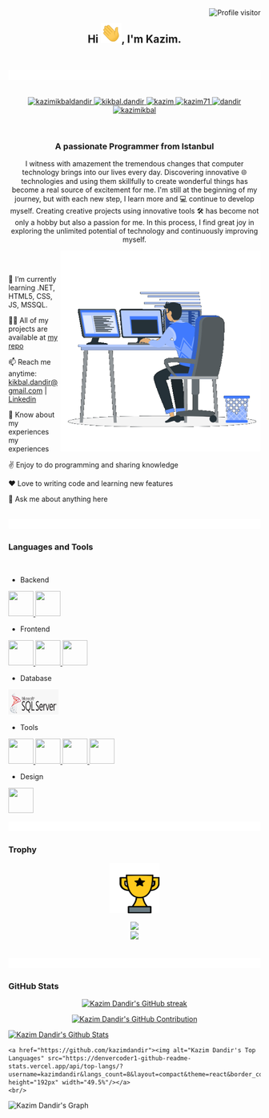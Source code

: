<a href="https://komarev.com/ghpvc/?username=kazimdandir">
  <img align="right" src="https://komarev.com/ghpvc/?username=kazimdandir&label=Visitors&color=0e75b6&style=flat" alt="Profile visitor" />
</a>

<h2 align="center">
  Hi <img src="https://raw.githubusercontent.com/kazimdandir/.github/master/gif/hi.gif" height="40" style="max-width: 100%; display: inline-block; display: inline-block;" >, I'm Kazim.
</h2><br>

<img src="https://raw.githubusercontent.com/kazimdandir/.github/master/gif/line.gif" height="20" width="100%"><br><br>

  <p align="center">
    <a href="https://www.linkedin.com/in/kazimikbaldandir/" target="_blank">
     <img src="https://img.shields.io/badge/LinkedIn-0077B5?style=for-the-badge&logo=linkedin&logoColor=white" alt="kazimikbaldandir"/>
    </a>
    <a href="https://medium.com/@kikbal.dandir" target="_blank">
      <img src="https://img.shields.io/badge/Medium-000000?style=for-the-badge&logo=medium&logoColor=white" alt="kikbal.dandir"/>
     </a>
    <a href="https://stackoverflow.com/users/21403272/kaz%C4%B1m-%C4%B0kbal-dand%C4%B1r" target="_blank">
     <img src="https://img.shields.io/badge/StackOverFlow-F47F24?style=for-the-badge&logo=StackOverFlow&logoColor=white" alt="kazim"/>
    </a>
    <a href="https://www.discord.com/users/kazim71" target="_blank">
      <img src="https://img.shields.io/badge/Discord-7289d9?style=for-the-badge&logo=Discord&logoColor=white" alt="kazim71"/>
     </a> 
     <a href="https://twitter.com/kazimdandir" target="_blank">
      <img src="https://img.shields.io/badge/Twitter-000000?style=for-the-badge&logo=X&logoColor=white" alt="dandir"/>
     </a>
    <a href="https://www.instagram.com/kazimdandir/" target="_blank">
     <img src="https://img.shields.io/badge/Instagram-e1306c?style=for-the-badge&logo=instagram&logoColor=white" alt="kazimikbal"/>
    </a> 
   </p><br>

<h3 align="center">A passionate Programmer from Istanbul</h3>

<p align="center">I witness with amazement the tremendous changes that computer technology brings into our lives every day. Discovering innovative 🌐 technologies and using them skillfully to create wonderful things has become a real source of excitement for me. I'm still at the beginning of my journey, but with each new step, I learn more and 💻 continue to develop myself. Creating creative projects using innovative tools 🛠️ has become not only a hobby but also a passion for me. In this process, I find great joy in exploring the unlimited potential of technology and continuously improving myself.</p>

<!-- <p align="center">I am constantly amazed by the boundless change and transformation that computer technology brings into our lives. In this dynamic world, 🌐 exploring the possibilities that technology offers us feels almost enchanting. Following new technology trends and 💻 developing unique projects using these innovations has become a passion for me. Each time I see the potential behind every program or device 🛠️, I become even more excited. Moving forward on this path feels like an adventure that pushes boundaries and nourishes imagination.</p> -->

<img align="right" alt="Coding" width="400" src="https://raw.githubusercontent.com/kazimdandir/.github/master/gif/programmer2.gif">
<br><br>

<!-- 🔭      I’m currently working on UA IT(JKH IT) -->

🌱      I’m currently learning .NET, HTML5, CSS, JS, MSSQL.

👨‍💻      All of my projects are available at [my repo](https://github.com/kazimdandir?tab=repositories)

<!-- 💬      Ask me about C#, HTML5, CSS, MSSQL -->

📫      Reach me anytime: kikbal.dandir@gmail.com | [Linkedin](https://www.linkedin.com/in/kazimikbaldandir/)

📄      Know about my experiences my experiences

✌️      Enjoy to do programming and sharing knowledge

❤️      Love to writing code and learning new features

💬      Ask me about anything here

<br>
<!-- <h3 align="left">Connect with me:</h3>
<p align="left">
<a href="https://linkedin.com/in/kazimikbaldandir" target="blank"><img    align="center" src="https://raw.githubusercontent.com/kazimdandir/.github/44482d1d2258eeeba5f155615833e331184518ab/social_media_icons/linkedin.svg" alt="kazimikbaldandir" height="30" width="40"/></a>
<a href="https://medium.com/@kikbal.dandir" target="blank"><img align="center" src="https://raw.githubusercontent.com/kazimdandir/.github/44482d1d2258eeeba5f155615833e331184518ab/social_media_icons/medium.svg" alt="kikbal.dandir" height="30" width="40"/></a>
<a href="https://stackoverflow.com/users/21403272/kaz%C4%B1m-%C4%B0kbal-dand%C4%B1r" target="blank"><img align="center" src="https://raw.githubusercontent.com/kazimdandir/.github/44482d1d2258eeeba5f155615833e331184518ab/social_media_icons/stackoverflow.svg" alt="kazim" height="30" width="40" /></a>
<a href="https://www.discord.com/users/kazim71" target="blank"><img align="center" src="https://raw.githubusercontent.com/kazimdandir/.github/44482d1d2258eeeba5f155615833e331184518ab/social_media_icons/discord.svg" alt="kazim71" height="30" width="40" /></a>
<a href="https://twitter.com/kazimdandir" target="blank"><img align="center" src="https://raw.githubusercontent.com/kazimdandir/.github/44482d1d2258eeeba5f155615833e331184518ab/social_media_icons/x.svg" alt="dandir" height="30" width="40" /></a>
<a href="https://www.instagram.com/kazimdandir/" target="blank"><img align="center" src="https://raw.githubusercontent.com/kazimdandir/.github/44482d1d2258eeeba5f155615833e331184518ab/social_media_icons/instagram.svg" alt="kazimikbal" height="30" width="40" /></a>
</p>
<br><br> -->

<img src="https://raw.githubusercontent.com/kazimdandir/.github/master/gif/line.gif" height="20" width="100%">

<h3 align="left">Languages and Tools</h3><br>

- Backend
<p align="left">
  <a href="https://learn.microsoft.com/en-us/dotnet/csharp/" target="_blank">
    <img src="https://skillicons.dev/icons?i=cs" width="50px" height="50px"/>
  </a>
  <a href="https://learn.microsoft.com/en-us/dotnet/core/introduction" target="_blank">
    <img src="https://skillicons.dev/icons?i=dotnet" width="50px" height="50px"/>
  </a>
</p>

- Frontend
<p align="left">
  <a href="https://www.w3schools.com/html/default.asp" target="_blank">
    <img src="https://skillicons.dev/icons?i=html" width="50px" height="50px"/>
  </a>
  <a href="https://www.w3schools.com/css/default.asp" target="_blank">
    <img src="https://skillicons.dev/icons?i=css" width="50px" height="50px"/>
  </a>
  <a href="https://www.w3schools.com/js/" target="_blank">
    <img src="https://skillicons.dev/icons?i=js" width="50px" height="50px"/>
  </a>
</p>

- Database
<p align="left">
  <a href="https://learn.microsoft.com/en-us/sql/sql-server/what-is-sql-server?view=sql-server-ver16" target="_blank">
    <img src="https://raw.githubusercontent.com/kazimdandir/.github/master/language_and_tools/mssql.png" width="100px" height="50px"/>
  </a>
</p>

- Tools
<p align="left">
  <a href="https://docs.github.com/en/get-started/start-your-journey/about-github-and-git" target="_blank">
    <img src="https://skillicons.dev/icons?i=github" width="50px" height="50px"/>
  </a>
  <a href="https://git-scm.com/about" target="_blank">
    <img src="https://skillicons.dev/icons?i=git" width="50px" height="50px"/>
  </a>
  <a href="https://getbootstrap.com/docs/5.3/getting-started/introduction/" target="_blank">
    <img src="https://skillicons.dev/icons?i=bootstrap" width="50px" height="50px"/>
  </a>
  <a href="https://www.sublimetext.com/" target="_blank">
    <img src="https://skillicons.dev/icons?i=sublime" width="50px" height="50px"/>
  </a>
</p>

- Design
<p align="left">
  <a href="https://helpx.adobe.com/illustrator/user-guide.html" target="_blank">
    <img src="https://skillicons.dev/icons?i=ai" width="50px" height="50px"/>
  </a>
</p>

<!-- <h3 align="left">Languages and Tools</h3><br>
- Backend
<p align="left">
  <a href="https://learn.microsoft.com/en-us/dotnet/csharp/" target="_blank">
    <img src="https://raw.githubusercontent.com/kazimdandir/.github/44482d1d2258eeeba5f155615833e331184518ab/language_and_tools/c%23.svg" width="50px" height="50px"/>
  </a>
  <a href="https://learn.microsoft.com/en-us/dotnet/core/introduction" target="_blank">
    <img src="https://raw.githubusercontent.com/kazimdandir/.github/2f10e06e034bea79c1261c20edc80d5691957433/language_and_tools/DotNet.svg" width="50px" height="50px"/>
  </a>
</p>

- Frontend
<p align="left">
  <a href="https://www.w3schools.com/html/default.asp" target="_blank">
    <img src="https://raw.githubusercontent.com/kazimdandir/.github/master/language_and_tools/html5.gif" width="50px" height="50px"/>
  </a>
  <a href="https://www.w3schools.com/css/default.asp" target="_blank">
    <img src="https://raw.githubusercontent.com/kazimdandir/.github/6db32ebe3fe8aa173fb73f1236d4590aaa6f1f8d/language_and_tools/css.svg" width="50px" height="50px"/>
  </a>
  <a href="https://www.w3schools.com/js/" target="_blank">
    <img src="https://raw.githubusercontent.com/kazimdandir/.github/d1579c01bb41e36c099c2a65b7b91b5c833db4c1/language_and_tools/js.svg" width="50px" height="50px"/>
  </a>
</p>

- Database
<p align="left">
  <a href="https://learn.microsoft.com/en-us/sql/sql-server/what-is-sql-server?view=sql-server-ver16" target="_blank">
    <img src="https://raw.githubusercontent.com/kazimdandir/.github/master/language_and_tools/mssql.gif" width="100px" height="50px"/>
  </a>
</p>

- Tools
<p align="left">
  <a href="https://docs.github.com/en/get-started/start-your-journey/about-github-and-git" target="_blank">
    <img src="https://raw.githubusercontent.com/kazimdandir/.github/21b2e26fd4399a07939b1872909b2fcc19006cae/language_and_tools/github.svg" width="50px" height="50px"/>
  </a>
  <a href="https://git-scm.com/about" target="_blank">
    <img src="https://raw.githubusercontent.com/kazimdandir/.github/79893abf8dec88fef46c44a75a4eb5fc606e47a1/language_and_tools/git-bash.svg" width="50px" height="50px"/>
  </a>
  <a href=https://getbootstrap.com/docs/5.3/getting-started/introduction/" target="_blank">
    <img src="https://raw.githubusercontent.com/kazimdandir/.github/master/language_and_tools/bootstrap.gif" width="50px" height="50px"/>
  </a>
  <a href=https://www.sublimetext.com/" target="_blank">
    <img src="https://raw.githubusercontent.com/kazimdandir/.github/abf70a18decea3aa23d4b2d3e9de41c9eac54c1d/language_and_tools/icons.svg" width="50px" height="50px"/>
  </a>
</p>

- Design
<p align="left">
  <a href="https://helpx.adobe.com/illustrator/user-guide.html" target="_blank">
    <img src="https://raw.githubusercontent.com/kazimdandir/.github/master/language_and_tools/ai.gif" width="50px" height="50px"/>
  </a>
</p> -->

<img src="https://raw.githubusercontent.com/kazimdandir/.github/master/gif/line.gif" height="20" width="100%">

<h3 align="left">Trophy</h3>
<p align="center">
<img src="https://raw.githubusercontent.com/kazimdandir/.github/master/gif/trophy.gif"  width="100px" height="100px"></p>
  
<div align="center">
<img src="https://github-profile-trophy.vercel.app/?username=kazimdandir&theme=matrix&no-bg=true&no-frame=true&row=1&column=4&title=MultiLanguage,Commits,PullRequest,Reviews">
 </div>

<div align="center">
<img src="https://github-profile-trophy.vercel.app/?username=kazimdandir&theme=matrix&no-bg=true&no-frame=true&row=1&column=4&title=Repositories,Organizations,Stars,Followers">
 </div>
 <br><br>

 <img src="https://raw.githubusercontent.com/kazimdandir/.github/master/gif/line.gif" height="20" width="100%">

 <h3 align="left">GitHub Stats</h3>
  <p align="center">
    <a href="https://github.com/kazimdandir">
      <img src="https://github-readme-streak-stats.herokuapp.com/?user=kazimdandir&theme=radical&border=7F3FBF&background=0D1117" alt="Kazim Dandir's GitHub streak"/>
    </a>
  </p>
  
  <p align="center">
    <a href="https://github.com/kazimdandir">
      <img src="https://github-profile-summary-cards.vercel.app/api/cards/profile-details?username=kazimdandir&theme=radical" alt="Kazim Dandir's GitHub Contribution"/>
    </a>
  </p>
  
  <a> 
    <a href="https://github.com/kazimdandir"><img alt="Kazim Dandir's Github Stats" src="https://denvercoder1-github-readme-stats.vercel.app/api?username=kazimdandir&show_icons=true&count_private=true&theme=react&border_color=7F3FBF&bg_color=0D1117&title_color=F85D7F&icon_color=F8D866" height="192px" width="49.5%"/></a>
    
    <a href="https://github.com/kazimdandir"><img alt="Kazim Dandir's Top Languages" src="https://denvercoder1-github-readme-stats.vercel.app/api/top-langs/?username=kazimdandir&langs_count=8&layout=compact&theme=react&border_color=7F3FBF&bg_color=0D1117&title_color=F85D7F&icon_color=F8D866" height="192px" width="49.5%"/></a>
    <br/>
  </a>  

  ![Kazim Dandir's Graph](https://github-readme-activity-graph.vercel.app/graph?username=kazimdandir&custom_title=kazimdandir's%20GitHub%20Activity%20Graph&bg_color=0D1117&color=7F3FBF&line=7F3FBF&point=7F3FBF&area_color=FFFFFF&title_color=FFFFFF&area=true)

